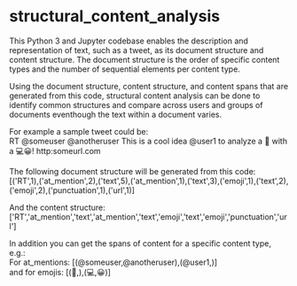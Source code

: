 # structural_content_analysis
This Python 3 and Jupyter codebase enables the description and representation of text, such as a tweet, as its document structure and content structure. The document structure is the order of specific content types and the number of sequential elements per content type.
  
<p>Using the document structure, content structure, and content spans that are generated from this code, structural content analysis can be done to identify common structures and compare across users and groups of documents eventhough the text within a document varies.

<p> For example a sample tweet could be:<br>
  RT @someuser @anotheruser This is a cool idea @user1 to analyze a 📄 with a 💻😀! http:someurl.com

<p> The following document structure will be generated from this code:<br>
  [('RT',1),('at_mention',2),('text',5),('at_mention',1),('text',3),('emoji',1),('text',2),('emoji',2),('punctuation',1),('url',1)]

<p> And the content structure:<br>
  ['RT','at_mention','text','at_mention','text','emoji','text','emoji','punctuation','url']
 
<p>In addition you can get the spans of content for a specific content type, e.g.:<br>
  For at_mentions: [(@someuser,@anotheruser),(@user1,)]<br>
  and for emojis: [(📄,),(💻,😀)]
  
  
  
  
